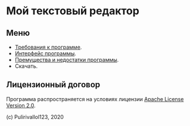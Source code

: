 # Мой текстовый редактор

## Меню

- [Требования к программе](/a/).
- [Интерфейс программы](/c/).
- [Премущества и недостатки программы](/b/).
- Скачать.

## Лицензионный договор

Программа распространяется на условиях лицензии [Apache License
Version 2.0](https://apache.org/licenses/LICENSE-2.0.txt).

(c) Pulirivallol123, 2020
